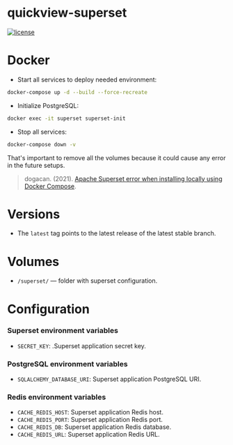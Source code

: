 # quickview-superset

[![license](https://img.shields.io/:license-Apache%202-blue.svg)](https://www.apache.org/licenses/LICENSE-2.0.txt)

# Docker

- Start all services to deploy needed environment:

```bash
docker-compose up -d --build --force-recreate
```

- Initialize PostgreSQL:

```bash
docker exec -it superset superset-init
```

- Stop all services:

```bash
docker-compose down -v
```

That's important to remove all the volumes because it could cause any error in the future setups.
> dogacan. (2021). [Apache Superset error when installing locally using Docker Compose](https://stackoverflow.com/questions/68060234/apache-superset-error-when-installing-locally-using-docker-compose).

# Versions

- The `latest` tag points to the latest release of the latest stable branch.

# Volumes

- `/superset/` — folder with superset configuration.

# Configuration

### Superset environment variables

- `SECRET_KEY`: .Superset application secret key.

### PostgreSQL environment variables

- `SQLALCHEMY_DATABASE_URI`: Superset application PostgreSQL URI.

### Redis environment variables

- `CACHE_REDIS_HOST`: Superset application Redis host.
- `CACHE_REDIS_PORT`: Superset application Redis port.
- `CACHE_REDIS_DB`: Superset application Redis database.
- `CACHE_REDIS_URL`: Superset application Redis URL.
